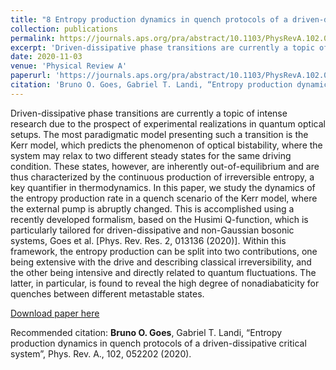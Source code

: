 ```yaml
---
title: "8 Entropy production dynamics in quench protocols of a driven-dissipative critical system"
collection: publications
permalink: https://journals.aps.org/pra/abstract/10.1103/PhysRevA.102.052202
excerpt: 'Driven-dissipative phase transitions are currently a topic of intense research due to the prospect of experimental realizations in quantum optical setups. The most paradigmatic model presenting such a transition is the Kerr model, which predicts the phenomenon of optical bistability, where the system may relax to two different steady states for the same driving condition. These states, however, are inherently out-of-equilibrium and are thus characterized by the continuous production of irreversible entropy, a key quantifier in thermodynamics. In this paper, we study the dynamics of the entropy production rate in a quench scenario of the Kerr model, where the external pump is abruptly changed. This is accomplished using a recently developed formalism, based on the Husimi Q-function, which is particularly tailored for driven-dissipative and non-Gaussian bosonic systems, Goes et al. [Phys. Rev. Res. 2, 013136 (2020)]. Within this framework, the entropy production can be split into two contributions, one being extensive with the drive and describing classical irreversibility, and the other being intensive and directly related to quantum fluctuations. The latter, in particular, is found to reveal the high degree of nonadiabaticity for quenches between different metastable states.'
date: 2020-11-03
venue: 'Physical Review A'
paperurl: 'https://journals.aps.org/pra/abstract/10.1103/PhysRevA.102.052202'
citation: 'Bruno O. Goes, Gabriel T. Landi, “Entropy production dynamics in quench protocols of a driven-dissipative critical system”, Phys. Rev. A., 102, 052202 (2020).'
---
```

Driven-dissipative phase transitions are currently a topic of intense research due to the prospect of experimental realizations in quantum optical setups. The most paradigmatic model presenting such a transition is the Kerr model, which predicts the phenomenon of optical bistability, where the system may relax to two different steady states for the same driving condition. These states, however, are inherently out-of-equilibrium and are thus characterized by the continuous production of irreversible entropy, a key quantifier in thermodynamics. In this paper, we study the dynamics of the entropy production rate in a quench scenario of the Kerr model, where the external pump is abruptly changed. This is accomplished using a recently developed formalism, based on the Husimi Q-function, which is particularly tailored for driven-dissipative and non-Gaussian bosonic systems, Goes et al. [Phys. Rev. Res. 2, 013136 (2020)]. Within this framework, the entropy production can be split into two contributions, one being extensive with the drive and describing classical irreversibility, and the other being intensive and directly related to quantum fluctuations. The latter, in particular, is found to reveal the high degree of nonadiabaticity for quenches between different metastable states.

[Download paper here](https://journals.aps.org/pra/abstract/10.1103/PhysRevA.102.052202)

Recommended citation: **Bruno O. Goes**, Gabriel T. Landi, “Entropy production dynamics in quench protocols of a driven-dissipative critical system”, Phys. Rev. A., 102, 052202 (2020).
